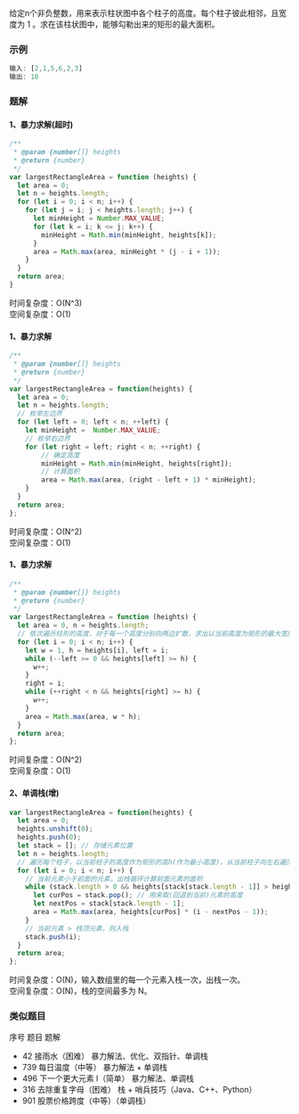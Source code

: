 给定n个非负整数，用来表示柱状图中各个柱子的高度。每个柱子彼此相邻，且宽度为 1 。求在该柱状图中，能够勾勒出来的矩形的最大面积。
### 示例
```js
输入: [2,1,5,6,2,3]
输出: 10
```
### 题解
#### 1、暴力求解(超时)
```js
/**
 * @param {number[]} heights
 * @return {number}
 */
var largestRectangleArea = function (heights) {
  let area = 0;
  let n = heights.length;
  for (let i = 0; i < n; i++) {
    for (let j = i; j < heights.length; j++) {
      let minHeight = Number.MAX_VALUE;
      for (let k = i; k <= j; k++) {
        minHeight = Math.min(minHeight, heights[k]);
      }
      area = Math.max(area, minHeight * (j - i + 1));
    }
  }
  return area;
}
```
时间复杂度：O(N^3)   
空间复杂度：O(1)
#### 1、暴力求解
```js
/**
 * @param {number[]} heights
 * @return {number}
 */
var largestRectangleArea = function(heights) {
  let area = 0;
  let n = heights.length;
  // 枚举左边界
  for (let left = 0; left < n; ++left) {
    let minHeight =  Number.MAX_VALUE;
    // 枚举右边界
    for (let right = left; right < n; ++right) {
        // 确定高度
        minHeight = Math.min(minHeight, heights[right]);
        // 计算面积
        area = Math.max(area, (right - left + 1) * minHeight);
    }
  }
  return area;
};
```
时间复杂度：O(N^2)   
空间复杂度：O(1)
#### 1、暴力求解
```js
/**
 * @param {number[]} heights
 * @return {number}
 */
var largestRectangleArea = function (heights) {
  let area = 0, n = heights.length;
  // 依次遍历柱形的高度，对于每一个高度分别向两边扩散，求出以当前高度为矩形的最大宽度多少
  for (let i = 0; i < n; i++) {
    let w = 1, h = heights[i], left = i;
    while (--left >= 0 && heights[left] >= h) {
      w++;
    }
    right = i;
    while (++right < n && heights[right] >= h) {
      w++;
    }
    area = Math.max(area, w * h);
  }
  return area;
};
```
时间复杂度：O(N^2)   
空间复杂度：O(1)

#### 2、单调栈(增)
```js
var largestRectangleArea = function(heights) {
  let area = 0;
  heights.unshift(0);
  heights.push(0);
  let stack = []; // 存储元素位置
  let n = heights.length;
  // 遍历每个柱子，以当前柱子的高度作为矩形的高h(作为最小高度)，从当前柱子向左右遍历，找到矩形的高h
  for (let i = 0; i < n; i++) {
    // 当前元素小于前面的元素，出栈循环计算前面元素的面积
    while (stack.length > 0 && heights[stack[stack.length - 1]] > heights[i]) { 
      let curPos = stack.pop(); // 用来取(回退到当前)元素的高度
      let nextPos = stack[stack.length - 1];
      area = Math.max(area, heights[curPos] * (i - nextPos - 1));
    }
    // 当前元素 > 栈顶元素，则入栈
    stack.push(i);
  }
  return area;
};
```
时间复杂度：O(N)，输入数组里的每一个元素入栈一次，出栈一次。    
空间复杂度：O(N)，栈的空间最多为 N。   

### 类似题目
序号	题目	题解
- 42 接雨水（困难）	暴力解法、优化、双指针、单调栈
- 739 每日温度（中等）	暴力解法 + 单调栈
- 496 下一个更大元素 I（简单）	暴力解法、单调栈
- 316 去除重复字母（困难）	栈 + 哨兵技巧（Java、C++、Python）
- 901 股票价格跨度（中等）（单调栈）
